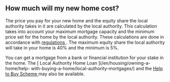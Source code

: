 ##  How much will my new home cost?

The price you pay for your new home and the equity share the local authority
takes in it are calculated by the local authority. This calculation takes into
account your maximum mortgage capacity and the minimum price set for the home
by the local authority. These calculations are done in accordance with [
regulations ](https://www.irishstatutebook.ie/eli/2023/si/21/made/en/print) .
The maximum equity share the local authority will take in your home is 40% and
the minimum is 5%.

You can get a mortgage from a bank or financial institution for your stake in
the home. The [ Local Authority Home Loan ](/en/housing/owning-a-home/help-
with-buying-a-home/local-authority-mortgages/) and the [ Help to Buy Scheme
](/en/housing/owning-a-home/help-with-buying-a-home/help-to-buy-scheme/) may
also be available.
